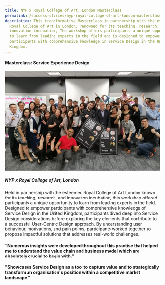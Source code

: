 ```yaml
---
title: NYP x Royal Collage of Art, London Masterclass
permalink: /success-stories/nyp-royal-collage-of-art-london-masterclass/
description: This transformative Masterclass in partnership with the esteemed
  Royal College of Art in London, renowned for its teaching, research, and
  innovation incubation, The workshop offers participants a unique opportunity
  to learn from leading experts in the field and is designed to empower
  participants with comprehensive knowledge in Service Design in the United
  Kingdom.
---
```

#### **Masterclass: Service Experience Design**

![](/images/Stories/stories_masterclass%20service%20experience%20design.jpg)

##### **NYP x Royal College of Art, London**

Held in partnership with the esteemed Royal College of Art London known for its teaching, research, and innovation incubation, this workshop offered participants a unique opportunity to learn from leading experts in the field. Designed to empower participants with comprehensive knowledge of Service Design in the United Kingdom, participants dived deep into Service Design considerations before exploring the key elements that contribute to a successful User-Centric Design approach. By understanding user behaviour, motivations, and pain points, participants worked together to propose impactful solutions that addresses real-world challenges.

#### <b>“Numerous insights were developed throughout this practise that helped me to understand the value chain and business model which are absolutely crucial to begin with.”</b>

#### <b>"Showcases Service Design as a tool to capture value and to strategically transform an organisation's position within a competitive market landscape.”</b>
